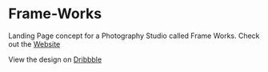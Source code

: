 # Frame-Works

Landing Page concept for a Photography Studio called Frame Works. Check out the [Website](https://frame-works.netlify.app/)

View the design on [Dribbble](https://dribbble.com/shots/21676562-Landing-Page-Design-Photography-Studio)
